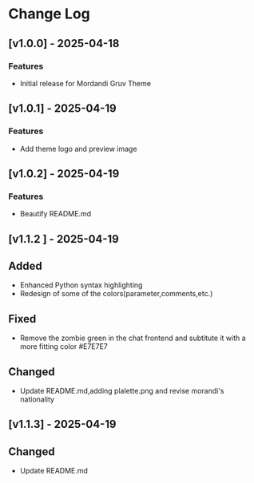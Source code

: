 # Change Log

## [v1.0.0] - 2025-04-18

### Features

- Initial release for Mordandi Gruv Theme

## [v1.0.1] - 2025-04-19

### Features

- Add theme logo and preview image

## [v1.0.2] - 2025-04-19

### Features

- Beautify README.md

## [v1.1.2 ] - 2025-04-19

## Added

- Enhanced Python syntax highlighting
- Redesign of some of the colors(parameter,comments,etc.)

## Fixed

- Remove the zombie green in the chat frontend and subtitute it with a more fitting color #E7E7E7

## Changed

- Update README.md,adding plalette.png and revise morandi's nationality

## [v1.1.3] - 2025-04-19

## Changed

- Update README.md

